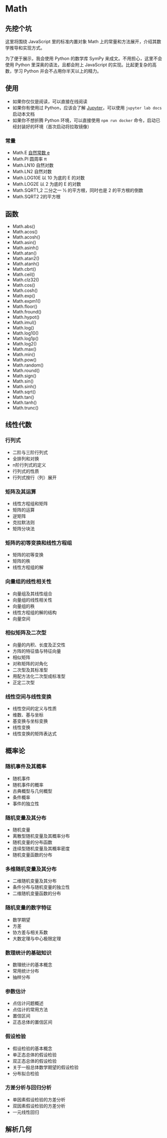 # Math

## 先挖个坑

这里将围绕 JavaScript 里的标准内置对象 Math 上的常量和方法展开，介绍其数学推导和实现方式。

为了便于展示，我会使用 Python 的数学库 SymPy 来成文。不用担心，这里不会使用 Python 里深奥的语法，且都会附上 JavaScript 的实现。比起更复杂的高数，学习 Python 并会不占用你半天以上的精力。

## 使用

* 如果你仅仅是阅读，可以直接在线阅读
* 如果你有使用过 Python，应该会了解 [Jupyter](https://jupyter.org/)，可以使用 `jupyter lab docs` 启动本文档
* 如果你不想折腾 Python 环境，可以直接使用 `npm run docker` 命令，启动已经封装好的环境（首次启动将拉取镜像）

### 常量

* Math.E [自然常数 e](https://math.haozi.me/E.html)
* Math.PI 圆周率 π
* Math.LN10 自然对数
* Math.LN2 自然对数
* Math.LOG10E 以 10 为底的 E 的对数
* Math.LOG2E 以 2 为底的 E 的对数
* Math.SQRT1_2 二分之一 ½ 的平方根，同时也是 2 的平方根的倒数
* Math.SQRT2 2的平方根

## 函数
* Math.abs()
* Math.acos()
* Math.acosh()
* Math.asin()
* Math.asinh()
* Math.atan()
* Math.atan2()
* Math.atanh()
* Math.cbrt()
* Math.ceil()
* Math.clz32()
* Math.cos()
* Math.cosh()
* Math.exp()
* Math.expm1()
* Math.floor()
* Math.fround()
* Math.hypot()
* Math.imul()
* Math.log()
* Math.log10()
* Math.log1p()
* Math.log2()
* Math.max()
* Math.min()
* Math.pow()
* Math.random()
* Math.round()
* Math.sign()
* Math.sin()
* Math.sinh()
* Math.sqrt()
* Math.tan()
* Math.tanh()
* Math.trunc()

## 线性代数

### 行列式

* 二阶与三阶行列式
* 全排列和对换
* n阶行列式的定义
* 行列式的性质
* 行列式按行（列）展开

### 矩阵及其运算

* 线性方程组和矩阵
* 矩阵的运算
* 逆矩阵
* 克拉默法则
* 矩阵分块法

### 矩阵的初等变换和线性方程组

* 矩阵的初等变换
* 矩阵的秩
* 线性方程组的解

### 向量组的线性相关性

* 向量组及其线性组合
* 向量组的线性相关性
* 向量组的秩
* 线性方程组的解的结构
* 向量空间

### 相似矩阵及二次型

* 向量的内积、长度及正交性
* 方阵的特征值与特征向量
* 相似矩阵
* 对称矩阵的对角化
* 二次型及其标准型
* 用配方法化二次型成标准型
* 正定二次型

### 线性空间与线性变换

* 线性空间的定义与性质
* 维数、基与坐标
* 基变换与坐标变换
* 线性变换
* 线性变换的矩阵表达式

## 概率论
### 随机事件及其概率

* 随机事件
* 随机事件的概率
* 古典概型与几何概型
* 条件概率
* 事件的独立性

### 随机变量及其分布

* 随机变量
* 离散型随机变量及其概率分布
* 随机变量的分布函数
* 连续型随机变量及其概率密度
* 随机变量函数的分布

### 多维随机变量及其分布

* 二维随机变量及其分布
* 条件分布与随机变量的独立性
* 二维随机变量函数的分布

### 随机变量的数字特征
* 数学期望
* 方差
* 协方差与相关系数
* 大数定理与中心极限定理

### 数理统计的基础知识
* 数理统计的基本概念
* 常用统计分布
* 抽样分布

### 参数估计

* 点估计问题概述
* 点估计的常用方法
* 置信区间
* 正态总体的置信区间

### 假设检验
* 假设检验的基本概念
* 单正态总体的假设检验
* 双正态总体的假设检验
* 关于一般总体数学期望的假设检验
* 分布拟合检验

### 方差分析与回归分析

* 单因素假设检验的方差分析
* 双因素假设检验的方差分析
* 一元线性回归

## 解析几何
